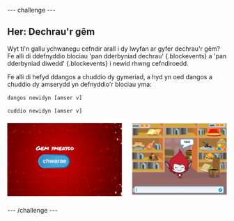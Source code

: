 --- challenge ---
## Her: Dechrau'r gêm 
Wyt ti'n gallu ychwanegu cefndir arall i dy lwyfan ar gyfer dechrau'r gêm? Fe alli di ddefnyddio blociau 'pan dderbyniad dechrau' {.blockevents} a 'pan dderbyniad diwedd' {.blockevents} i newid rhwng cefndiroedd.

Fe alli di hefyd ddangos a chuddio dy gymeriad, a hyd yn oed dangos a chuddio dy amserydd yn defnyddio'r blociau yma:

```blocks
dangos newidyn [amser v]
```
```blocks
cuddio newidyn [amser v]
```

![screenshot](images/brain-startscreen.png)




--- /challenge ---